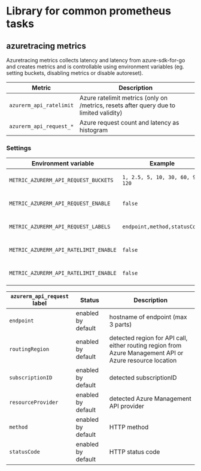 # Library for common prometheus tasks

## azuretracing metrics

Azuretracing metrics collects latency and latency from azure-sdk-for-go and creates metrics and is controllable using
environment variables (eg. setting buckets, disabling metrics or disable autoreset).

| Metric                                   | Description                                                                            |
|------------------------------------------|----------------------------------------------------------------------------------------|
| `azurerm_api_ratelimit`                  | Azure ratelimit metrics (only on /metrics, resets after query due to limited validity) |
| `azurerm_api_request_*`                  | Azure request count and latency as histogram                                           |

### Settings

| Environment variable                     | Example                          | Description                                                    |
|------------------------------------------|----------------------------------|----------------------------------------------------------------|
| `METRIC_AZURERM_API_REQUEST_BUCKETS`     | `1, 2.5, 5, 10, 30, 60, 90, 120` | Sets buckets for `azurerm_api_request` histogram metric        |
| `METRIC_AZURERM_API_REQUEST_ENABLE`      | `false`                          | Enables/disables `azurerm_api_request_*` metric                |
| `METRIC_AZURERM_API_REQUEST_LABELS`      | `endpoint,method,statusCode`     | Controls labels of `azurerm_api_request_*` metric              |
| `METRIC_AZURERM_API_RATELIMIT_ENABLE`    | `false`                          | Enables/disables `azurerm_api_ratelimit` metric                |
| `METRIC_AZURERM_API_RATELIMIT_ENABLE`    | `false`                          | Enables/disables `azurerm_api_ratelimit` autoreset after fetch |


| `azurerm_api_request` label | Status             | Description                                                                                              |
|-----------------------------|--------------------|----------------------------------------------------------------------------------------------------------|
| `endpoint`                  | enabled by default | hostname of endpoint (max 3 parts)                                                                       |
| `routingRegion`             | enabled by default | detected region for API call, either routing region from Azure Management API or Azure resource location |
| `subscriptionID`            | enabled by default | detected subscriptionID                                                                                  | 
| `resourceProvider`          | enabled by default | detected Azure Management API provider                                                                   |
| `method`                    | enabled by default | HTTP method                                                                                              |
| `statusCode`                | enabled by default | HTTP status code                                                                                         |

